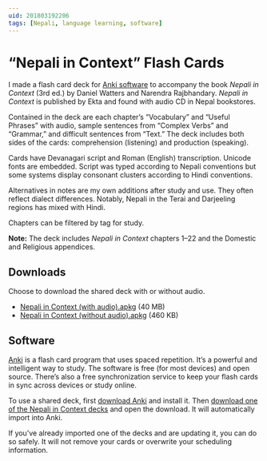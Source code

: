 ```yaml
---
uid: 201803192206
tags: [Nepali, language learning, software]
---
```


# “Nepali in Context” Flash Cards

I made a flash card deck for [Anki software](#software) to accompany the book *Nepali in Context* (3rd ed.) by Daniel Watters and Narendra Rajbhandary. *Nepali in Context* is published by Ekta and found with audio CD in Nepal bookstores.

Contained in the deck are each chapter’s “Vocabulary” and “Useful Phrases” with audio, sample sentences from “Complex Verbs” and “Grammar,” and difficult sentences from “Text.” The deck includes both sides of the cards: comprehension (listening) and production (speaking).  

Cards have Devanagari script and Roman (English) transcription. Unicode fonts are embedded. Script was typed according to Nepali conventions but some systems display consonant clusters according to Hindi conventions.

Alternatives in notes are my own additions after study and use. They often reflect dialect differences. Notably, Nepali in the Terai and Darjeeling regions has mixed with Hindi.  

Chapters can be filtered by tag for study.

**Note:** The deck includes *Nepali in Context* chapters 1–22 and the Domestic and Religious appendices.

## Downloads

Choose to download the shared deck with or without audio.

- [Nepali in Context (with audio).apkg](https://cmhelmer.com/media/Nepali_in_Context_(with_audio).apkg) (40 MB)
- [Nepali in Context (without audio).apkg](https://cmhelmer.com/media/Nepali_in_Context_(without_audio).apkg) (460 KB)

## Software

[Anki](http://ankisrs.net) is a flash card program that uses spaced repetition. It’s a powerful and intelligent way to study. The software is free (for most devices) and open source. There’s also a free synchronization service to keep your flash cards in sync across devices or study online.

To use a shared deck, first [download Anki](https://apps.ankiweb.net/#download) and install it. Then [download one of the Nepali in Context decks](#downloads) and open the download. It will automatically import into Anki.

If you’ve already imported one of the decks and are updating it, you can do so safely. It will not remove your cards or overwrite your scheduling information.
